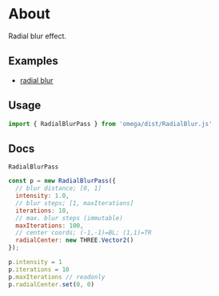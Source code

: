 # About

Radial blur effect.



## Examples

- [radial blur](https://ycw.github.io/omega/ex/radial-blur/)



## Usage

```js
import { RadialBlurPass } from 'omega/dist/RadialBlur.js'
```



## Docs

`RadialBlurPass`

```js
const p = new RadialBlurPass({
  // blur distance; [0, 1]
  intensity: 1.0, 
  // blur steps; [1, maxIterations]
  iterations: 10, 
  // max. blur steps (immutable)
  maxIterations: 100, 
  // center coords; (-1,-1)=BL; (1,1)=TR
  radialCenter: new THREE.Vector2()
});

p.intensity = 1
p.iterations = 10
p.maxIterations // readonly
p.radialCenter.set(0, 0)
```
